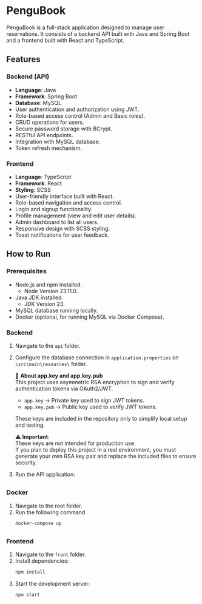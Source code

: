 # PenguBook

PenguBook is a full-stack application designed to manage user reservations. It consists of a backend API built with Java and Spring Boot and a frontend built with React and TypeScript.

## Features

### Backend (API)
- **Language**: Java
- **Framework**: Spring Boot
- **Database**: MySQL
- User authentication and authorization using JWT.
- Role-based access control (Admin and Basic roles).
- CRUD operations for users.
- Secure password storage with BCrypt.
- RESTful API endpoints.
- Integration with MySQL database.
- Token refresh mechanism.

### Frontend
- **Language**: TypeScript
- **Framework**: React
- **Styling**: SCSS
- User-friendly interface built with React.
- Role-based navigation and access control.
- Login and signup functionality.
- Profile management (view and edit user details).
- Admin dashboard to list all users.
- Responsive design with SCSS styling.
- Toast notifications for user feedback.

## How to Run

### Prerequisites
- Node.js and npm installed.
    - Node Version 23.11.0.
- Java JDK installed.
    - JDK Version 23.
- MySQL database running locally.
- Docker (optional, for running MySQL via Docker Compose).

### Backend
1. Navigate to the `api` folder.
2. Configure the database connection in `application.properties` on `\src\main\resources\` folder.

    🔐 **About app.key and app.key.pub**  
    This project uses asymmetric RSA encryption to sign and verify authentication tokens via OAuth2/JWT.

    - `app.key` → Private key used to sign JWT tokens.  
    - `app.key.pub` → Public key used to verify JWT tokens.  

    These keys are included in the repository only to simplify local setup and testing.

    ⚠️ **Important**:  
    These keys are not intended for production use.  
    If you plan to deploy this project in a real environment, you must generate your own RSA key pair and replace the included files to ensure security.

3. Run the API application:


##
### Docker

1. Navigate to the root folder.
2. Run the following command
    ``` bash
    docker-compose up
    ```
##
### Frontend
1. Navigate to the `front` folder.
2. Install dependencies:
   ```bash
   npm install
   ```
3. Start the development server:
   ```bash
   npm start
   ```